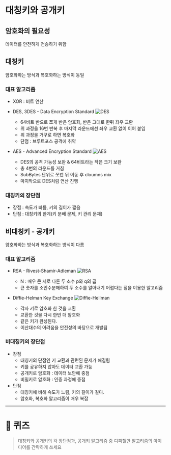 # 대칭키와 공개키

## 암호화의 필요성

데이터를 안전하게 전송하기 위함

## 대칭키

암호화하는 방식과 복호화하는 방식이 동일

### 대표 알고리즘

- XOR : 비트 연산
- DES, 3DES - Data Encryption Standard
  ![DES](https://github.com/gyungmean/cs_study/assets/70059000/6e6065e2-c652-414e-a398-c690fb2c9b55)

  - 64비트 반으로 쪼개 반은 암호화, 반은 그대로 한뒤 좌우 교환
  - 위 과정을 16번 반복 후 마지막 라운드에선 좌우 교환 없이 이어 붙임
  - 위 과정을 거꾸로 하면 복호화
  - 단점 : 브루트포스 공격에 취약

- AES - Advanced Encryption Standard
  ![AES](https://github.com/gyungmean/cs_study/assets/70059000/b3d13167-26d5-4759-9900-63a8bb50bb91)
  - DES의 공격 가능성 보완 & 64비트라는 작은 크기 보완
  - 총 4번의 라운드를 거침
  - SubBytes 단위로 쪼갠 뒤 이동 후 cloumns mix
  - 마지막으로 DES처럼 연산 진행

### 대칭키의 장단점

- 장점 : 속도가 빠름, 키의 길이가 짧음
- 단점 : 대칭키의 한계(키 분배 문제, 키 관리 문제)

## 비대칭키 - 공개키

암호화하는 방식과 복호화하는 방식이 다름

### 대표 알고리즘

- RSA - Rivest-Shamir-Adleman
  ![RSA](https://github.com/gyungmean/cs_study/assets/70059000/cd4377c0-b276-4d63-9ba5-004f18178b54)

  - N : 매우 큰 서로 다른 두 소수 p와 q의 곱
  - 큰 숫자를 소인수분해하여 두 소수를 알아내기 어렵다는 점을 이용한 알고리즘

- Diffie-Helman Key Exchange
  ![Diffie-Hellman](https://github.com/gyungmean/cs_study/assets/70059000/5cf2108e-9457-47b1-be0e-4cb45732b463)
  - 각자 키로 암호화 한 것을 교환
  - 교환한 것을 다시 한번 더 암호화
  - 같은 키가 완성된다.
  - 이산대수의 어려움을 안전성의 바탕으로 개발됨

### 비대칭키의 장단점

- 장점
  - 대칭키의 단점인 키 교환과 관련된 문제가 해결됨
  - 키를 공유하지 않아도 데이터 교환 가능
  - 공개키로 암호화 : 데이터 보안에 중점
  - 비밀키로 암호화 : 인증 과정에 중점
- 단점
  - 대칭키에 비해 속도가 느림, 키의 길이가 길다.
  - 암호화, 복호화 알고리즘이 매우 복잡

---
# :pencil: 퀴즈
> 대칭키와 공개키의 각 장단점과, 공개키 알고리즘 중 디피핼만 알고리즘의 아이디어를 간략하게 쓰세요